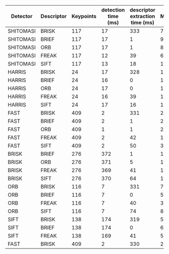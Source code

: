 | Detector | Descriptor | Keypoints | detection time (ms) | descriptor extraction time (ms) | Matches | Match per ms |
| ---   | ---  | --- | --- | --- | --- | --- |
| SHITOMASI | BRISK| 117| 17| 333| 76| 0.217143|
| SHITOMASI | BRIEF| 117| 17| 1| 90| 5|
| SHITOMASI | ORB| 117| 17| 1| 85| 4.72222|
| SHITOMASI | FREAK| 117| 12| 39| 63| 1.23529|
| SHITOMASI | SIFT| 117| 13| 18| 103| 3.32258|
| HARRIS | BRISK| 24| 17| 328| 11| 0.0318841|
| HARRIS | BRIEF| 24| 16| 0| 15| 0.9375|
| HARRIS | ORB| 24| 17| 0| 15| 0.882353|
| HARRIS | FREAK| 24| 16| 39| 10| 0.181818|
| HARRIS | SIFT| 24| 17| 16| 18| 0.545455|
| FAST | BRISK| 409| 2| 331| 203| 0.60961|
| FAST | BRIEF| 409| 2| 1| 242| 80.6667|
| FAST | ORB| 409| 1| 1| 229| 114.5|
| FAST | FREAK| 409| 2| 42| 174| 3.95455|
| FAST | SIFT| 409| 2| 50| 309| 5.94231|
| BRISK | BRIEF| 276| 372| 1| 149| 0.399464|
| BRISK | ORB| 276| 371| 5| 103| 0.273936|
| BRISK | FREAK| 276| 369| 41| 121| 0.295122|
| BRISK | SIFT| 276| 370| 64| 182| 0.419355|
| ORB | BRISK| 116| 7| 331| 72| 0.213018|
| ORB | BRIEF| 116| 7| 0| 50| 7.14286|
| ORB | FREAK| 116| 7| 40| 38| 0.808511|
| ORB | SIFT| 116| 7| 74| 84| 1.03704|
| SIFT | BRISK| 138| 174| 319| 59| 0.119675|
| SIFT | BRIEF| 138| 174| 0| 66| 0.37931|
| SIFT | FREAK| 138| 169| 41| 56| 0.266667|
| FAST | BRISK| 409| 2| 330| 203| 0.611446|
